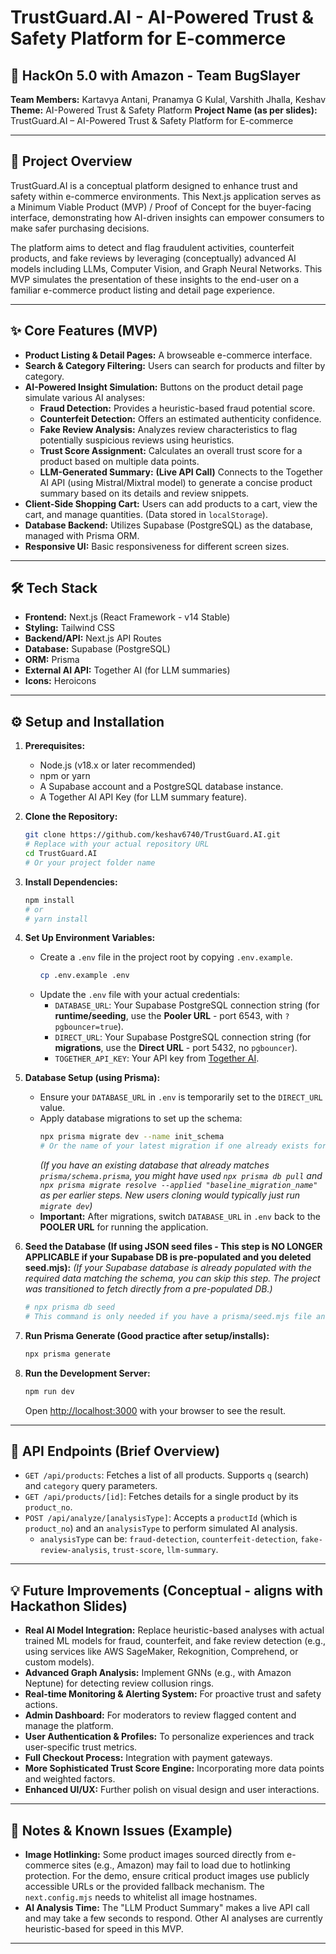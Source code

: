 # TrustGuard.AI - AI-Powered Trust & Safety Platform for E-commerce

## 🚀 HackOn 5.0 with Amazon - Team BugSlayer

**Team Members:** Kartavya Antani, Pranamya G Kulal, Varshith Jhalla, Keshav
**Theme:** AI-Powered Trust & Safety Platform
**Project Name (as per slides):** TrustGuard.AI – AI-Powered Trust & Safety Platform for E-commerce

---

## 📖 Project Overview

TrustGuard.AI is a conceptual platform designed to enhance trust and safety within e-commerce environments. This Next.js application serves as a Minimum Viable Product (MVP) / Proof of Concept for the buyer-facing interface, demonstrating how AI-driven insights can empower consumers to make safer purchasing decisions.

The platform aims to detect and flag fraudulent activities, counterfeit products, and fake reviews by leveraging (conceptually) advanced AI models including LLMs, Computer Vision, and Graph Neural Networks. This MVP simulates the presentation of these insights to the end-user on a familiar e-commerce product listing and detail page experience.

---

## ✨ Core Features (MVP)

*   **Product Listing & Detail Pages:** A browseable e-commerce interface.
*   **Search & Category Filtering:** Users can search for products and filter by category.
*   **AI-Powered Insight Simulation:** Buttons on the product detail page simulate various AI analyses:
    *   **Fraud Detection:** Provides a heuristic-based fraud potential score.
    *   **Counterfeit Detection:** Offers an estimated authenticity confidence.
    *   **Fake Review Analysis:** Analyzes review characteristics to flag potentially suspicious reviews using heuristics.
    *   **Trust Score Assignment:** Calculates an overall trust score for a product based on multiple data points.
    *   **LLM-Generated Summary:** **(Live API Call)** Connects to the Together AI API (using Mistral/Mixtral model) to generate a concise product summary based on its details and review snippets.
*   **Client-Side Shopping Cart:** Users can add products to a cart, view the cart, and manage quantities. (Data stored in `localStorage`).
*   **Database Backend:** Utilizes Supabase (PostgreSQL) as the database, managed with Prisma ORM.
*   **Responsive UI:** Basic responsiveness for different screen sizes.

---

## 🛠️ Tech Stack

*   **Frontend:** Next.js (React Framework - v14 Stable)
*   **Styling:** Tailwind CSS
*   **Backend/API:** Next.js API Routes
*   **Database:** Supabase (PostgreSQL)
*   **ORM:** Prisma
*   **External AI API:** Together AI (for LLM summaries)
*   **Icons:** Heroicons

---

## ⚙️ Setup and Installation

1.  **Prerequisites:**
    *   Node.js (v18.x or later recommended)
    *   npm or yarn
    *   A Supabase account and a PostgreSQL database instance.
    *   A Together AI API Key (for LLM summary feature).

2.  **Clone the Repository:**
    ```bash
    git clone https://github.com/keshav6740/TrustGuard.AI.git 
    # Replace with your actual repository URL
    cd TrustGuard.AI 
    # Or your project folder name
    ```

3.  **Install Dependencies:**
    ```bash
    npm install
    # or
    # yarn install
    ```

4.  **Set Up Environment Variables:**
    *   Create a `.env` file in the project root by copying `.env.example`.
        ```bash
        cp .env.example .env
        ```
    *   Update the `.env` file with your actual credentials:
        *   `DATABASE_URL`: Your Supabase PostgreSQL connection string (for **runtime/seeding**, use the **Pooler URL** - port 6543, with `?pgbouncer=true`).
        *   `DIRECT_URL`: Your Supabase PostgreSQL connection string (for **migrations**, use the **Direct URL** - port 5432, no `pgbouncer`).
        *   `TOGETHER_API_KEY`: Your API key from [Together AI](https://api.together.ai/).

5.  **Database Setup (using Prisma):**
    *   Ensure your `DATABASE_URL` in `.env` is temporarily set to the `DIRECT_URL` value.
    *   Apply database migrations to set up the schema:
        ```bash
        npx prisma migrate dev --name init_schema 
        # Or the name of your latest migration if one already exists for the current schema
        ```
        *(If you have an existing database that already matches `prisma/schema.prisma`, you might have used `npx prisma db pull` and `npx prisma migrate resolve --applied "baseline_migration_name"` as per earlier steps. New users cloning would typically just run `migrate dev`)*
    *   **Important:** After migrations, switch `DATABASE_URL` in `.env` back to the **POOLER URL** for running the application.

6.  **Seed the Database (If using JSON seed files - This step is NO LONGER APPLICABLE if your Supabase DB is pre-populated and you deleted seed.mjs):**
    *(If your Supabase database is already populated with the required data matching the schema, you can skip this step. The project was transitioned to fetch directly from a pre-populated DB.)*
    ```bash
    # npx prisma db seed 
    # This command is only needed if you have a prisma/seed.mjs file and corresponding data files.
    ```

7.  **Run Prisma Generate (Good practice after setup/installs):**
    ```bash
    npx prisma generate
    ```

8.  **Run the Development Server:**
    ```bash
    npm run dev
    ```
    Open [http://localhost:3000](http://localhost:3000) with your browser to see the result.

---

## 🔗 API Endpoints (Brief Overview)

*   `GET /api/products`: Fetches a list of all products. Supports `q` (search) and `category` query parameters.
*   `GET /api/products/[id]`: Fetches details for a single product by its `product_no`.
*   `POST /api/analyze/[analysisType]`: Accepts a `productId` (which is `product_no`) and an `analysisType` to perform simulated AI analysis.
    *   `analysisType` can be: `fraud-detection`, `counterfeit-detection`, `fake-review-analysis`, `trust-score`, `llm-summary`.

---

## 💡 Future Improvements (Conceptual - aligns with Hackathon Slides)

*   **Real AI Model Integration:** Replace heuristic-based analyses with actual trained ML models for fraud, counterfeit, and fake review detection (e.g., using services like AWS SageMaker, Rekognition, Comprehend, or custom models).
*   **Advanced Graph Analysis:** Implement GNNs (e.g., with Amazon Neptune) for detecting review collusion rings.
*   **Real-time Monitoring & Alerting System:** For proactive trust and safety actions.
*   **Admin Dashboard:** For moderators to review flagged content and manage the platform.
*   **User Authentication & Profiles:** To personalize experiences and track user-specific trust metrics.
*   **Full Checkout Process:** Integration with payment gateways.
*   **More Sophisticated Trust Score Engine:** Incorporating more data points and weighted factors.
*   **Enhanced UI/UX:** Further polish on visual design and user interactions.

---

## 📝 Notes & Known Issues (Example)

*   **Image Hotlinking:** Some product images sourced directly from e-commerce sites (e.g., Amazon) may fail to load due to hotlinking protection. For the demo, ensure critical product images use publicly accessible URLs or the provided fallback mechanism. The `next.config.mjs` needs to whitelist all image hostnames.
*   **AI Analysis Time:** The "LLM Product Summary" makes a live API call and may take a few seconds to respond. Other AI analyses are currently heuristic-based for speed in this MVP.

---
